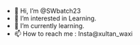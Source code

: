 - 👋 Hi, I’m @SWbatch23
- 👀 I’m interested in Learning.
- 🌱 I’m currently learning.
- 📫 How to reach me : Insta@xultan_waxi

<!---
SWbatch23/SWbatch23 is a ✨ special ✨ repository because its `README.md` (this file) appears on your GitHub profile.
You can click the Preview link to take a look at your changes.
--->
